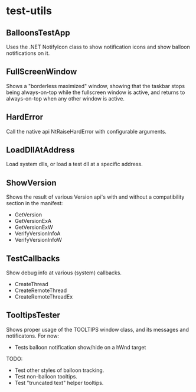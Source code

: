 # test-utils


## BalloonsTestApp
Uses the .NET NotifyIcon class to show notification icons and show balloon notifications on it.


## FullScreenWindow
Shows a "borderless maximized" window, showing that the taskbar stops being always-on-top while the fullscreen window is active, and returns to always-on-top when any other window is active.


## HardError
Call the native api NtRaiseHardError with configurable arguments.


## LoadDllAtAddress
Load system dlls, or load a test dll at a specific address.


## ShowVersion
Shows the result of various Version api's with and without a compatibility section in the manifest:
* GetVersion
* GetVersionExA
* GetVersionExW
* VerifyVersionInfoA
* VerifyVersionInfoW


## TestCallbacks
Show debug info at various (system) callbacks.
* CreateThread
* CreateRemoteThread
* CreateRemoteThreadEx


## TooltipsTester
Shows proper usage of the TOOLTIPS window class, and its messages and notificatons.
For now:
* Tests balloon notification show/hide on a hWnd target

TODO:
* Test other styles of balloon tracking.
* Test non-balloon tooltips.
* Test "truncated text" helper tooltips.

